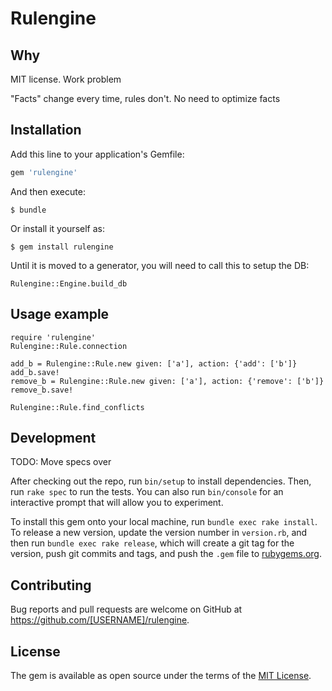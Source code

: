 # Rulengine

## Why

MIT license. Work problem

"Facts" change every time, rules don't. No need to optimize facts

## Installation

Add this line to your application's Gemfile:

```ruby
gem 'rulengine'
```

And then execute:

    $ bundle

Or install it yourself as:

    $ gem install rulengine

Until it is moved to a generator, you will need to call this to setup the DB:
```
Rulengine::Engine.build_db
```

## Usage example

```
require 'rulengine'
Rulengine::Rule.connection

add_b = Rulengine::Rule.new given: ['a'], action: {'add': ['b']}
add_b.save!
remove_b = Rulengine::Rule.new given: ['a'], action: {'remove': ['b']}
remove_b.save!

Rulengine::Rule.find_conflicts
```

## Development

TODO: Move specs over

After checking out the repo, run `bin/setup` to install dependencies. Then, run `rake spec` to run the tests. You can also run `bin/console` for an interactive prompt that will allow you to experiment.

To install this gem onto your local machine, run `bundle exec rake install`. To release a new version, update the version number in `version.rb`, and then run `bundle exec rake release`, which will create a git tag for the version, push git commits and tags, and push the `.gem` file to [rubygems.org](https://rubygems.org).

## Contributing

Bug reports and pull requests are welcome on GitHub at https://github.com/[USERNAME]/rulengine.

## License

The gem is available as open source under the terms of the [MIT License](http://opensource.org/licenses/MIT).
